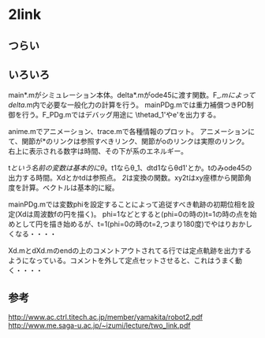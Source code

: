 # 2link

## つらい

## いろいろ

main*.mがシミュレーション本体。delta*.mがode45に渡す関数。F_*.mによってdelta*.m内で必要な一般化力の計算を行う。
mainPDg.mでは重力補償つきPD制御を行う。F_PDg.mではデバッグ用途に \thetad_1'やe'を出力する。

anime.mでアニメーション、trace.mで各種情報のプロット。
アニメーションにて、関節が*のリンクは参照すべきリンク、関節がoのリンクは実際のリンク。
右上に表示される数字は時間、その下が系のエネルギー。

t*という名前の変数は基本的にθ*。t1ならθ_1、dtd1ならθd1'とか。tのみode45の出力する時間。Xdとかtdは参照点。
*2*は変換の関数。xy2tはxy座標から関節角度を計算。ベクトルは基本的に縦。

mainPDg.mでは変数phiを設定することによって追従すべき軌跡の初期位相を設定(Xdは周波数fの円を描く)。
phi=1などとすると(phi=0の時の)t=1の時の点を始めとして円を描き始めるが、t=1(phi=0の時のt=2,つまり180度)でやはりおかしくなる・・・・

Xd.mとdXd.mのendの上のコメントアウトされてる行では定点軌跡を出力するようになっている。コメントを外して定点セットさせると、これはうまく動く・・・・

## 参考

http://www.ac.ctrl.titech.ac.jp/member/yamakita/robot2.pdf
http://www.me.saga-u.ac.jp/~izumi/lecture/two_link.pdf
